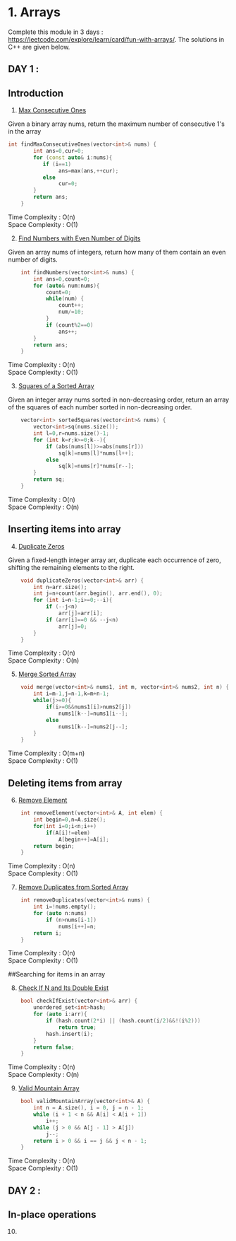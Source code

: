 # 1. Arrays 

Complete this module in 3 days : https://leetcode.com/explore/learn/card/fun-with-arrays/. The solutions in C++ are given below.

## DAY 1 :
## Introduction

1. [Max Consecutive Ones](https://leetcode.com/problems/max-consecutive-ones/)

Given a binary array nums, return the maximum number of consecutive 1's in the array

```c++
int findMaxConsecutiveOnes(vector<int>& nums) {
        int ans=0,cur=0;
        for (const auto& i:nums){
           if (i==1)
                ans=max(ans,++cur);
           else 
                cur=0;
        }
        return ans;
    }
```
Time Complexity : O(n)\
Space Complexity : O(1)


2. [Find Numbers with Even Number of Digits](https://leetcode.com/problems/find-numbers-with-even-number-of-digits/)

Given an array nums of integers, return how many of them contain an even number of digits.

```cpp
    int findNumbers(vector<int>& nums) {
        int ans=0,count=0;
        for (auto& num:nums){
            count=0;
            while(num) {
                count++;
                num/=10;
            }
            if (count%2==0) 
                ans++;
        }
        return ans;
    }
```
    
Time Complexity : O(n)\
Space Complexity : O(1)

3. [Squares of a Sorted Array](https://leetcode.com/problems/squares-of-a-sorted-array/)

Given an integer array nums sorted in non-decreasing order, return an array of the squares of each number sorted in non-decreasing order.

```cpp
    vector<int> sortedSquares(vector<int>& nums) {
        vector<int>sq(nums.size());
        int l=0,r=nums.size()-1;
        for (int k=r;k>=0;k--){
            if (abs(nums[l])>=abs(nums[r])) 
                sq[k]=nums[l]*nums[l++];
            else 
                sq[k]=nums[r]*nums[r--];
        }
        return sq;
    }
```
Time Complexity : O(n)\
Space Complexity : O(n)
  
  
## Inserting items into array  

4. [Duplicate Zeros](https://leetcode.com/problems/duplicate-zeros/)

Given a fixed-length integer array arr, duplicate each occurrence of zero, shifting the remaining elements to the right.

```cpp
    void duplicateZeros(vector<int>& arr) {
        int n=arr.size();
        int j=n+count(arr.begin(), arr.end(), 0);
        for (int i=n-1;i>=0;--i){
            if (--j<n)
                arr[j]=arr[i];
            if (arr[i]==0 && --j<n)
                arr[j]=0;
        }
    }
```
Time Complexity : O(n)\
Space Complexity : O(n)


5. [Merge Sorted Array](https://leetcode.com/problems/merge-sorted-array/)

```cpp
    void merge(vector<int>& nums1, int m, vector<int>& nums2, int n) {
        int i=m-1,j=n-1,k=m+n-1;
        while(j>=0){
            if(i>=0&&nums1[i]>nums2[j])
                nums1[k--]=nums1[i--];
            else
                nums1[k--]=nums2[j--];
        }
    }
```
Time Complexity : O(m+n)\
Space Complexity : O(1)


## Deleting items from array

6. [Remove Element](https://leetcode.com/problems/remove-element/)

```cpp
    int removeElement(vector<int>& A, int elem) {
        int begin=0,n=A.size();
        for(int i=0;i<n;i++) 
            if(A[i]!=elem) 
                A[begin++]=A[i];
        return begin;
    }
```
Time Complexity : O(n)\
Space Complexity : O(1)


7. [Remove Duplicates from Sorted Array](https://leetcode.com/problems/remove-duplicates-from-sorted-array/)

```cpp
    int removeDuplicates(vector<int>& nums) {
        int i=!nums.empty();
        for (auto n:nums)
            if (n>nums[i-1]) 
                nums[i++]=n;
        return i;
    }
```
Time Complexity : O(n)\
Space Complexity : O(1)


##Searching for items in an array

8. [Check If N and Its Double Exist](https://leetcode.com/problems/check-if-n-and-its-double-exist/)

```cpp
    bool checkIfExist(vector<int>& arr) {
        unordered_set<int>hash;
        for (auto i:arr){
            if (hash.count(2*i) || (hash.count(i/2)&&!(i%2))) 
                return true;
            hash.insert(i);
        }
        return false;
    }
```
Time Complexity : O(n)\
Space Complexity : O(n)


9. [Valid Mountain Array](https://leetcode.com/problems/valid-mountain-array/)

```cpp
    bool validMountainArray(vector<int>& A) {
        int n = A.size(), i = 0, j = n - 1;
        while (i + 1 < n && A[i] < A[i + 1]) 
            i++;
        while (j > 0 && A[j - 1] > A[j]) 
            j--;
        return i > 0 && i == j && j < n - 1;
    }
```
Time Complexity : O(n)\
Space Complexity : O(1)


## DAY 2 :
## In-place operations

10. []()
